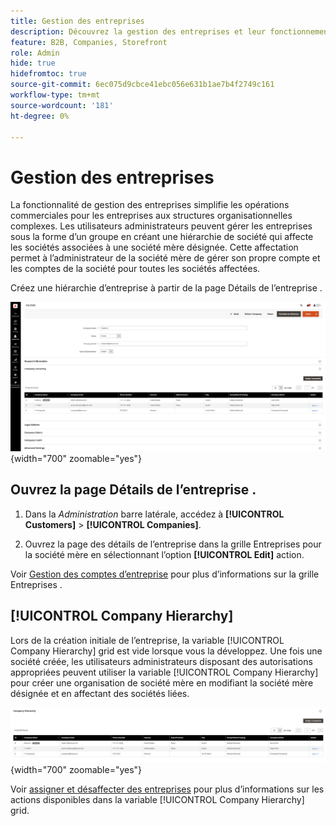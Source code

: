 ```yaml
---
title: Gestion des entreprises
description: Découvrez la gestion des entreprises et leur fonctionnement entre les entreprises B2B.
feature: B2B, Companies, Storefront
role: Admin
hide: true
hidefromtoc: true
source-git-commit: 6ec075d9cbce41ebc056e631b1ae7b4f2749c161
workflow-type: tm+mt
source-wordcount: '181'
ht-degree: 0%

---
```



# Gestion des entreprises

La fonctionnalité de gestion des entreprises simplifie les opérations commerciales pour les entreprises aux structures organisationnelles complexes. Les utilisateurs administrateurs peuvent gérer les entreprises sous la forme d’un groupe en créant une hiérarchie de société qui affecte les sociétés associées à une société mère désignée. Cette affectation permet à l’administrateur de la société mère de gérer son propre compte et les comptes de la société pour toutes les sociétés affectées.

Créez une hiérarchie d’entreprise à partir de la page Détails de l’entreprise .

![Grille des entreprises](./assets/company-detail-view.png){width="700" zoomable="yes"}

## Ouvrez la page Détails de l’entreprise .

1. Dans la _Administration_ barre latérale, accédez à **[!UICONTROL Customers]** > **[!UICONTROL Companies]**.

1. Ouvrez la page des détails de l’entreprise dans la grille Entreprises pour la société mère en sélectionnant l’option **[!UICONTROL Edit]** action.

Voir [Gestion des comptes d’entreprise](account-company-manage.md) pour plus d’informations sur la grille Entreprises .

## [!UICONTROL Company Hierarchy]

Lors de la création initiale de l’entreprise, la variable [!UICONTROL Company Hierarchy] grid est vide lorsque vous la développez. Une fois une société créée, les utilisateurs administrateurs disposant des autorisations appropriées peuvent utiliser la variable [!UICONTROL Company Hierarchy] pour créer une organisation de société mère en modifiant la société mère désignée et en affectant des sociétés liées.

![Grille hiérarchique des entreprises](./assets/company-hierarchy-grid.png){width="700" zoomable="yes"}

Voir [assigner et désaffecter des entreprises](assign-companies.md) pour plus d’informations sur les actions disponibles dans la variable [!UICONTROL Company Hierarchy] grid.
